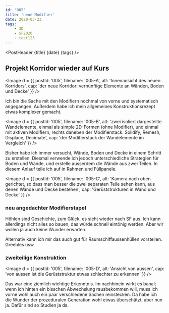 ```yaml
---
id: '005'
title: 'neue Modifier'
date: 2020-03-23
tags:
    - 3D
    - SF2020
    - test123
---
```




<script>
    import Image from '$lib/Image.svelte'
	import PostHeader from '$lib/PostHeader.svelte'
</script>



<PostHeader {title} {date} {tags} />

## Projekt Korridor wieder auf Kurs

<Image d = {{ postId: '005', filename: '005-A',
	alt: 'Innenansicht des neuen Korridors',
	cap: 'der neue Korridor: vernünftige Elemente an Wänden, Boden und Decke'
}} />

Ich bin die Sache mit den Modifiern nochmal von vorne und syste&shy;matisch ange&shy;gangen. Außer&shy;dem habe ich mein allge&shy;meines Konstruk&shy;tions&shy;rezept etwas kom&shy;plexer gemacht.

<Image d = {{ postId: '005', filename: '005-B',
	alt: 'zwei isoliert dargestellte Wandelemente, einmal als simple 2D-Formen (ohne Modifier), und einmal mit aktiven Modifiern, rechts daneben der Modifierstack: Solidify, Remesh, Displace, Decimate',
	cap: 'der Modifierstack der Wandelemente im Vergleich'
}} />

Bisher habe ich immer versucht, Wände, Boden und Decke in einem Schritt zu erstel&shy;len. Diesmal verwende ich jedoch unter&shy;schied&shy;liche Strate&shy;gien für Boden und Wände, und erstelle ausser&shy;dem die Wände aus zwei Teilen. In diesem Anlauf teile ich auf in Rahmen und Füll&shy;panele.

<Image d = {{ postId: '005', filename: '005-C',
	alt: 'Kamera nach oben gerichtet, so dass man besser die zwei separaten Teile sehen kann, aus denen Wände und Decke bestehen',
	cap: 'Gerüststrukturen in Wand und Decke'
}} />

### neu ange&shy;dachter Modifier&shy;stapel

Höhlen sind Geschichte, zum Glück, es sieht wieder nach SF aus. Ich kann aller&shy;dings nicht alles so bauen, das würde schnell ein&shy;tönig werden. Aber wir wollen ja auch keine Wunder erwarten.

Alternativ kann ich mir das auch gut für Raum&shy;schiff&shy;aussen&shy;hüllen vor&shy;stellen. Greebles usw.

### zweiteilige Konstruk&shy;tion

<Image d = {{ postId: '005', filename: '005-D',
	alt: 'Ansicht von aussen',
	cap: 'von aussen ist die Gerüststruktur etwas schlechter zu erkennen'
}} />

Das war eine ziem&shy;lich wichtige Erkennt&shy;nis. Im nach&shy;hinein wirkt es banal; wenn ich hinten ein biss&shy;chen Abwechs&shy;lung raus&shy;bekommen will, muss ich vorne wohl auch ein paar verschie&shy;dene Sachen rein&shy;stecken. Da habe ich die Wunder der proze&shy;duralen Gener&shy;ation wohl etwas über&shy;schätzt, aber nun ja. Dafür sind so Studien ja da.